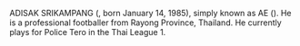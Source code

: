 ADISAK SRIKAMPANG (, born January 14, 1985), simply known as AE (). He is a professional footballer from Rayong Province, Thailand. He currently plays for Police Tero in the Thai League 1.
